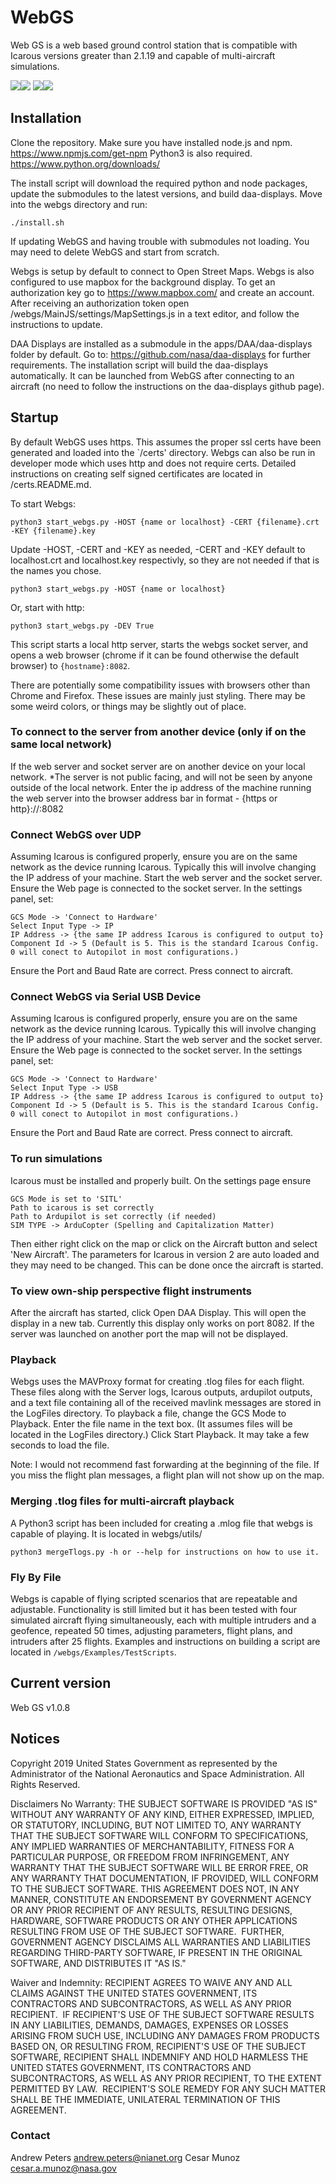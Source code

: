 # WebGS

Web GS is a web based ground control station that is compatible with Icarous versions greater than 2.1.19 and capable of multi-aircraft simulations.

![](screenshots/screenshot1_webgs.png)![](screenshots/screenshot2_webgs.png)
![](screenshots/screenshot4_webgs.png)![](screenshots/screenshot3_webgs.png)

## Installation

Clone the repository.
Make sure you have installed node.js and npm. <https://www.npmjs.com/get-npm>
Python3 is also required. <https://www.python.org/downloads/>

The install script will download the required python and node packages, update the submodules to the latest versions, and build daa-displays.
Move into the webgs directory and run:

    ./install.sh

If updating WebGS and having trouble with submodules not loading. You may need to delete WebGS and start from scratch.

Webgs is setup by default to connect to Open Street Maps. Webgs is also configured to use mapbox for the background display. To get an authorization key go to <https://www.mapbox.com/> and create an account. After receiving an authorization token open /webgs/MainJS/settings/MapSettings.js in a text editor, and follow the instructions to update.

DAA Displays are installed as a submodule in the apps/DAA/daa-displays folder by default. Go to: <https://github.com/nasa/daa-displays> for further requirements. The installation script will build the daa-displays automatically. It can be launched from WebGS after connecting to an aircraft (no need to follow the instructions on the daa-displays github page).

## Startup
By default WebGS uses https. This assumes the proper ssl certs have been generated and loaded into the `/certs' directory. Webgs can also be run in developer mode which uses http and does not require certs. Detailed instructions on creating self signed certificates are located in /certs.README.md.

To start Webgs:

    python3 start_webgs.py -HOST {name or localhost} -CERT {filename}.crt -KEY {filename}.key

Update -HOST, -CERT and -KEY as needed, -CERT and -KEY default to localhost.crt and localhost.key respectivly, so they are not needed if that is the names you chose.

    python3 start_webgs.py -HOST {name or localhost}

Or, start with http:

    python3 start_webgs.py -DEV True

This script starts a local http server, starts the webgs socket server, and opens a web browser (chrome if it can be found otherwise the default browser) to `{hostname}:8082`.

There are potentially some compatibility issues with browsers other than Chrome and Firefox. These issues are mainly just styling. There may be some weird colors, or things may be slightly out of place.

### To connect to the server from another device (only if on the same local network)

If the web server and socket server are on another device on your local network. *The server is not public facing, and will not be seen by anyone outside of the local network. Enter the ip address of the machine running the web server into the browser address bar in format - {https or http}://<hostname>:8082

### Connect WebGS over UDP

Assuming Icarous is configured properly, ensure you are on the same network as the device running Icarous. Typically this will involve changing the IP address of your machine. Start the web server and the socket server. Ensure the Web page is connected to the socket server. In the settings panel, set:

    GCS Mode -> 'Connect to Hardware'
    Select Input Type -> IP
    IP Address -> {the same IP address Icarous is configured to output to}
    Component Id -> 5 (Default is 5. This is the standard Icarous Config. 0 will conect to Autopilot in most configurations.)

Ensure the Port and Baud Rate are correct. Press connect to aircraft.

### Connect WebGS via Serial USB Device

Assuming Icarous is configured properly, ensure you are on the same network as the device running Icarous. Typically this will involve changing the IP address of your machine. Start the web server and the socket server. Ensure the Web page is connected to the socket server. In the settings panel, set:

    GCS Mode -> 'Connect to Hardware'
    Select Input Type -> USB
    IP Address -> {the same IP address Icarous is configured to output to}
    Component Id -> 5 (Default is 5. This is the standard Icarous Config. 0 will conect to Autopilot in most configurations.)

Ensure the Port and Baud Rate are correct. Press connect to aircraft.

### To run simulations

Icarous must be installed and properly built. On the settings page ensure

    GCS Mode is set to 'SITL'
    Path to icarous is set correctly
    Path to Ardupilot is set correctly (if needed)
    SIM TYPE -> ArduCopter (Spelling and Capitalization Matter)

Then either right click on the map or click on the Aircraft button and select 'New Aircraft'. The parameters for Icarous in version 2 are auto loaded and they may need to be changed. This can be done once the aircraft is started.

### To view own-ship perspective flight instruments

After the aircraft has started, click Open DAA Display. This will open the display in a new tab. Currently this display only works on port 8082. If the server was launched on another port the map will not be displayed.

### Playback

Webgs uses the MAVProxy format for creating .tlog files for each flight. These files along with the Server logs, Icarous outputs, ardupilot outputs, and a text file containing all of the received mavlink messages are stored in the LogFiles directory. To playback a file, change the GCS Mode to Playback. Enter the file name in the text box. (It assumes files will be located in the LogFiles directory.) Click Start Playback. It may take a few seconds to load the file.

Note: I would not recommend fast forwarding at the beginning of the file. If you miss the flight plan messages, a flight plan will not show up on the map.

### Merging .tlog files for multi-aircraft playback

A Python3 script has been included for creating a .mlog file that webgs is capable of playing. It is located in webgs/utils/

    python3 mergeTlogs.py -h or --help for instructions on how to use it.

### Fly By File

Webgs is capable of flying scripted scenarios that are repeatable and adjustable. Functionality is still limited but it has been tested with four simulated aircraft flying simultaneously, each with multiple intruders and a geofence, repeated 50 times, adjusting parameters, flight plans, and intruders after 25 flights. Examples and instructions on building a script are located in `/webgs/Examples/TestScripts`.

## Current version

Web GS v1.0.8

## Notices

Copyright 2019 United States Government as represented by the Administrator of the National Aeronautics
and Space Administration. All Rights Reserved.

Disclaimers
No Warranty: THE SUBJECT SOFTWARE IS PROVIDED "AS IS" WITHOUT ANY WARRANTY OF ANY
KIND, EITHER EXPRESSED, IMPLIED, OR STATUTORY, INCLUDING, BUT NOT LIMITED TO, ANY
WARRANTY THAT THE SUBJECT SOFTWARE WILL CONFORM TO SPECIFICATIONS, ANY IMPLIED
WARRANTIES OF MERCHANTABILITY, FITNESS FOR A PARTICULAR PURPOSE, OR FREEDOM FROM
INFRINGEMENT, ANY WARRANTY THAT THE SUBJECT SOFTWARE WILL BE ERROR FREE, OR ANY
WARRANTY THAT DOCUMENTATION, IF PROVIDED, WILL CONFORM TO THE SUBJECT SOFTWARE.
THIS AGREEMENT DOES NOT, IN ANY MANNER, CONSTITUTE AN ENDORSEMENT BY GOVERNMENT
AGENCY OR ANY PRIOR RECIPIENT OF ANY RESULTS, RESULTING DESIGNS, HARDWARE,
SOFTWARE PRODUCTS OR ANY OTHER APPLICATIONS RESULTING FROM USE OF THE SUBJECT
SOFTWARE.  FURTHER, GOVERNMENT AGENCY DISCLAIMS ALL WARRANTIES AND LIABILITIES
REGARDING THIRD-PARTY SOFTWARE, IF PRESENT IN THE ORIGINAL SOFTWARE, AND
DISTRIBUTES IT "AS IS."

Waiver and Indemnity:
RECIPIENT AGREES TO WAIVE ANY AND ALL CLAIMS AGAINST THE UNITED
STATES GOVERNMENT, ITS CONTRACTORS AND SUBCONTRACTORS, AS WELL AS ANY PRIOR
RECIPIENT.  IF RECIPIENT'S USE OF THE SUBJECT SOFTWARE RESULTS IN ANY LIABILITIES,
DEMANDS, DAMAGES, EXPENSES OR LOSSES ARISING FROM SUCH USE, INCLUDING ANY
DAMAGES FROM PRODUCTS BASED ON, OR RESULTING FROM, RECIPIENT'S USE OF THE SUBJECT
SOFTWARE, RECIPIENT SHALL INDEMNIFY AND HOLD HARMLESS THE UNITED STATES
GOVERNMENT, ITS CONTRACTORS AND SUBCONTRACTORS, AS WELL AS ANY PRIOR RECIPIENT,
TO THE EXTENT PERMITTED BY LAW.  RECIPIENT'S SOLE REMEDY FOR ANY SUCH MATTER SHALL
BE THE IMMEDIATE, UNILATERAL TERMINATION OF THIS AGREEMENT.

### Contact

Andrew Peters andrew.peters@nianet.org
Cesar Munoz cesar.a.munoz@nasa.gov
